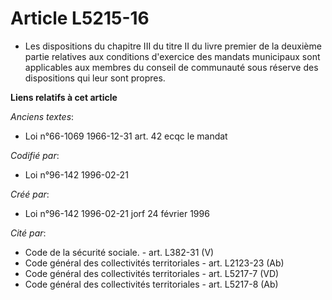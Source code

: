# Article L5215-16

- Les dispositions du chapitre III du titre II du livre premier de la deuxième partie relatives aux conditions d'exercice des
mandats municipaux sont applicables aux membres du conseil de communauté sous réserve des dispositions qui leur sont propres.

**Liens relatifs à cet article**

_Anciens textes_:

  - Loi n°66-1069 1966-12-31 art. 42 ecqc le mandat

_Codifié par_:

  - Loi n°96-142 1996-02-21

_Créé par_:

  - Loi n°96-142 1996-02-21 jorf 24 février 1996

_Cité par_:

  - Code de la sécurité sociale. - art. L382-31 (V)
  - Code général des collectivités territoriales - art. L2123-23 (Ab)
  - Code général des collectivités territoriales - art. L5217-7 (VD)
  - Code général des collectivités territoriales - art. L5217-8 (Ab)
